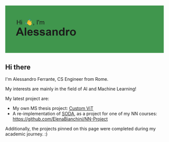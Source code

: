 ![MasterHead](./header.png)

## Hi there

I'm Alessandro Ferrante, CS Engineer from Rome.

My interests are mainly in the field of AI and Machine Learning!

My latest project are:
* My own MS thesis project: [Custom ViT](https://github.com/aferrante99/Custom-ViT)
* A re-implementation of [SODA](https://arxiv.org/abs/2311.17901), as a project for one of my NN courses: https://github.com/ElenaBianchini/NN-Project

Additionally, the projects pinned on this page were completed during my academic journey. :)
